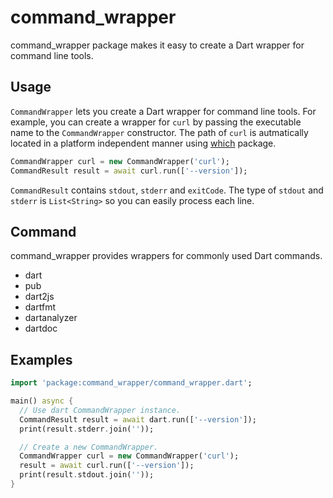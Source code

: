 # command_wrapper

command_wrapper package makes it easy to create a Dart wrapper for command line tools.

## Usage

`CommandWrapper` lets you create a Dart wrapper for command line tools. For
example, you can create a wrapper for `curl` by passing the executable name to
the `CommandWrapper` constructor. The path of `curl` is autmatically located in a
platform independent manner using [which][which] package.

[which]: https://pub.dartlang.org/packages/which

```dart
CommandWrapper curl = new CommandWrapper('curl');
CommandResult result = await curl.run(['--version']);
```

`CommandResult` contains `stdout`, `stderr` and `exitCode`. The type of `stdout`
and `stderr` is `List<String>` so you can easily process each line.

## Command

command_wrapper provides wrappers for commonly used Dart commands.

* dart
* pub
* dart2js
* dartfmt
* dartanalyzer
* dartdoc

## Examples

```dart
import 'package:command_wrapper/command_wrapper.dart';

main() async {
  // Use dart CommandWrapper instance.
  CommandResult result = await dart.run(['--version']);
  print(result.stderr.join(''));

  // Create a new CommandWrapper.
  CommandWrapper curl = new CommandWrapper('curl');
  result = await curl.run(['--version']);
  print(result.stdout.join(''));
}
```

